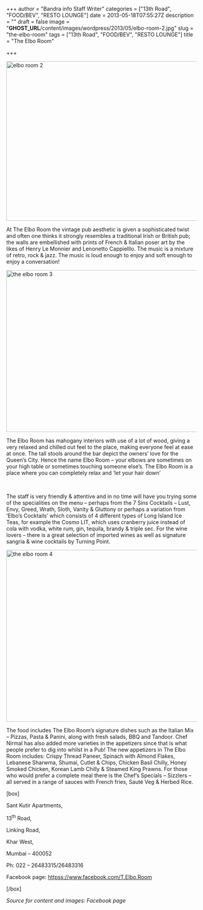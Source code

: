 +++
author = "Bandra info Staff Writer"
categories = ["13th Road", "FOOD/BEV", "RESTO LOUNGE"]
date = 2013-05-18T07:55:27Z
description = ""
draft = false
image = "__GHOST_URL__/content/images/wordpress/2013/05/elbo-room-2.jpg"
slug = "the-elbo-room"
tags = ["13th Road", "FOOD/BEV", "RESTO LOUNGE"]
title = "The Elbo Room"

+++


<p><a href="https://i0.wp.com/bandra.info/wp-content/uploads/2013/05/elbo-room-2.jpg?ssl=1"><img loading="lazy" class="size-full wp-image-2028 aligncenter" alt="elbo room 2" src="https://i0.wp.com/bandra.info/wp-content/uploads/2013/05/elbo-room-2.jpg?resize=599%2C421&#038;ssl=1" width="599" height="421" srcset="https://i0.wp.com/bandra.info/wp-content/uploads/2013/05/elbo-room-2.jpg?w=599&amp;ssl=1 599w, https://i0.wp.com/bandra.info/wp-content/uploads/2013/05/elbo-room-2.jpg?resize=300%2C210&amp;ssl=1 300w" sizes="(max-width: 599px) 100vw, 599px" data-recalc-dims="1" /></a></p>
<p>At The Elbo Room the vintage pub aesthetic is given a sophisticated twist and often one thinks it strongly resembles a traditional Irish or British pub; the walls are embellished with prints of French &amp; Italian poser art by the likes of Henry Le Monnier and Lenonetto Cappielllo. The music is a mixture of retro, rock &amp; jazz. The music is loud enough to enjoy and soft enough to enjoy a conversation!</p>
<p><a href="https://i1.wp.com/bandra.info/wp-content/uploads/2013/05/the-elbo-room-3.jpg?ssl=1"><img loading="lazy" class="size-full wp-image-2029 aligncenter" alt="the elbo room 3" src="https://i1.wp.com/bandra.info/wp-content/uploads/2013/05/the-elbo-room-3.jpg?resize=598%2C427&#038;ssl=1" width="598" height="427" srcset="https://i1.wp.com/bandra.info/wp-content/uploads/2013/05/the-elbo-room-3.jpg?w=598&amp;ssl=1 598w, https://i1.wp.com/bandra.info/wp-content/uploads/2013/05/the-elbo-room-3.jpg?resize=300%2C214&amp;ssl=1 300w" sizes="(max-width: 598px) 100vw, 598px" data-recalc-dims="1" /></a></p>
<p>The Elbo Room has mahogany interiors with use of a lot of wood, giving a very relaxed and chilled out feel to the place, making everyone feel at ease at once. The tall stools around the bar depict the owners’ love for the Queen’s City. Hence the name Elbo Room – your elbows are sometimes on your high table or sometimes touching someone else’s. The Elbo Room is a place where you can completely relax and ‘let your hair down’</p>
<p>&nbsp;</p>
<p>The staff is very friendly &amp; attentive and in no time will have you trying some of the specialities on the menu – perhaps from the 7 Sins Cocktails – Lust, Envy, Greed, Wrath, Sloth, Vanity &amp; Gluttony or perhaps a variation from ‘Elbo’s Cocktails’ which consists of 4 different types of Long Island Ice Teas, for example the Cosmo LIT, which uses cranberry juice instead of cola with vodka, white rum, gin, tequila, brandy &amp; triple sec. For the wine lovers – there is a great selection of imported wines as well as signature sangria &amp; wine cocktails by Turning Point.</p>
<p><a href="https://i0.wp.com/bandra.info/wp-content/uploads/2013/05/the-elbo-room-4.jpg?ssl=1"><img loading="lazy" class="size-full wp-image-2030 aligncenter" alt="the elbo room 4" src="https://i0.wp.com/bandra.info/wp-content/uploads/2013/05/the-elbo-room-4.jpg?resize=599%2C453&#038;ssl=1" width="599" height="453" srcset="https://i0.wp.com/bandra.info/wp-content/uploads/2013/05/the-elbo-room-4.jpg?w=599&amp;ssl=1 599w, https://i0.wp.com/bandra.info/wp-content/uploads/2013/05/the-elbo-room-4.jpg?resize=300%2C226&amp;ssl=1 300w" sizes="(max-width: 599px) 100vw, 599px" data-recalc-dims="1" /></a></p>
<p>The food includes The Elbo Room’s signature dishes such as the Italian Mix – Pizzas, Pasta &amp; Panini, along with fresh salads, BBQ and Tandoor. Chef Nirmal has also added more varieties in the appetizers since that is what people prefer to dig into whilst in a Pub! The new appetizers in The Elbo Room includes: Crispy Thread Paneer, Spinach with Almond Flakes, Lebanese Sharwma, Shumai, Cutlet &amp; Chips, Chicken Basil Chilly, Honey Smoked Chicken, Korean Lamb Chilly &amp; Steamed King Prawns. For those who would prefer a complete meal there is the Chef’s Specials – Sizzlers – all served in a range of sauces with French fries, Sauté Veg &amp; Herbed Rice.</p>
<p>[box]</p>
<p>Sant Kutir Apartments,</p>
<p>13<sup>th</sup> Road,</p>
<p>Linking Road,</p>
<p>Khar West,</p>
<p>Mumbai – 400052</p>
<p>Ph: 022 – 26483315/26483316</p>
<p>Facebook page: <a href="httpss://www.facebook.com/T.Elbo.Room">httpss://www.facebook.com/T.Elbo.Room</a></p>
<p>[/box]</p>
<p><em>Source for content and images: Facebook page</em></p>



